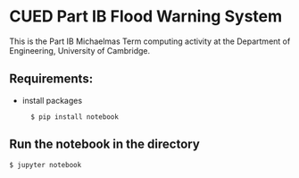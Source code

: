 # CUED Part IB Flood Warning System

This is the Part IB Michaelmas Term computing activity at the Department of Engineering, University of Cambridge.

## Requirements:
- install packages
	
	    $ pip install notebook

## Run the notebook in the directory

	$ jupyter notebook

